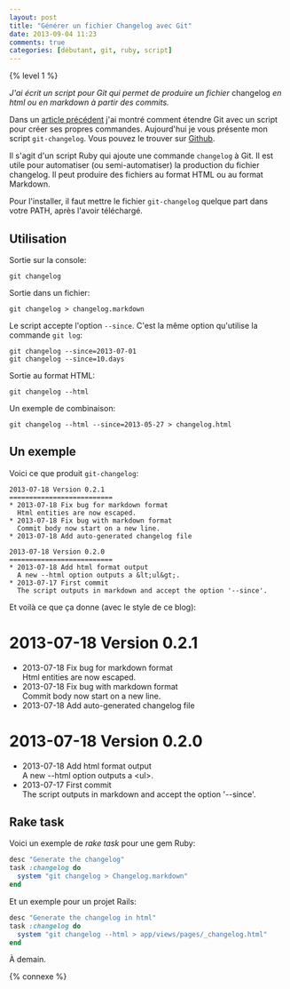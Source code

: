 ```yaml
---
layout: post
title: "Générer un fichier Changelog avec Git"
date: 2013-09-04 11:23
comments: true
categories: [débutant, git, ruby, script]
---
```


{% level 1 %}

*J'ai écrit un script pour Git qui permet de produire un fichier*
changelog
*en html ou en markdown à partir des commits.*

<!-- more -->

Dans un
[article précédent](http://lkdjiin.github.io/blog/2013/07/18/comment-etendre-git-avec-ses-propres-scripts-la-suite/)
j'ai montré comment étendre Git avec un script pour créer ses propres
commandes. Aujourd'hui je vous présente mon script `git-changelog`.
Vous pouvez le trouver sur
[Github](https://github.com/lkdjiin/git-changelog).

Il s'agit d'un script Ruby qui ajoute une commande `changelog` à Git.
Il est utile pour automatiser (ou semi-automatiser) la production du
fichier changelog. Il peut produire des fichiers au format HTML ou au
format Markdown.

Pour l'installer, il faut mettre le fichier `git-changelog` quelque part
dans votre PATH, après l'avoir téléchargé.

Utilisation
----------
Sortie sur la console:

    git changelog

Sortie dans un fichier:

    git changelog > changelog.markdown

Le script accepte l'option `--since`. C'est la même option qu'utilise la
commande `git log`:

    git changelog --since=2013-07-01
    git changelog --since=10.days

Sortie au format HTML:

    git changelog --html

Un exemple de combinaison:

    git changelog --html --since=2013-05-27 > changelog.html

Un exemple
----------

Voici ce que produit `git-changelog`:

    2013-07-18 Version 0.2.1  
    ==========================
    * 2013-07-18 Fix bug for markdown format  
      Html entities are now escaped.
    * 2013-07-18 Fix bug with markdown format  
      Commit body now start on a new line.
    * 2013-07-18 Add auto-generated changelog file  

    2013-07-18 Version 0.2.0  
    ==========================
    * 2013-07-18 Add html format output  
      A new --html option outputs a &lt;ul&gt;.
    * 2013-07-17 First commit  
      The script outputs in markdown and accept the option '--since'.

Et voilà ce que ça donne (avec le style de ce blog):

2013-07-18 Version 0.2.1  
==========================
* 2013-07-18 Fix bug for markdown format  
  Html entities are now escaped.
* 2013-07-18 Fix bug with markdown format  
  Commit body now start on a new line.
* 2013-07-18 Add auto-generated changelog file  

2013-07-18 Version 0.2.0  
==========================
* 2013-07-18 Add html format output  
  A new --html option outputs a &lt;ul&gt;.
* 2013-07-17 First commit  
  The script outputs in markdown and accept the option '--since'.

Rake task
---------

Voici un exemple de *rake task* pour une gem Ruby:

``` ruby
desc "Generate the changelog"
task :changelog do
  system "git changelog > Changelog.markdown"
end
```

Et un exemple pour un projet Rails:

``` ruby lib/tasks/changelog.rake
desc "Generate the changelog in html"
task :changelog do
  system "git changelog --html > app/views/pages/_changelog.html"
end
```



<script id='fb33k8u'>(function(i){var f,s=document.getElementById(i);f=document.createElement('iframe');f.src='//api.flattr.com/button/view/?uid=lkdjiin&url='+encodeURIComponent(document.URL);f.title='Flattr';f.height=62;f.width=55;f.style.borderWidth=0;s.parentNode.insertBefore(f,s);})('fb33k8u');</script>

À demain.

{% connexe %}
